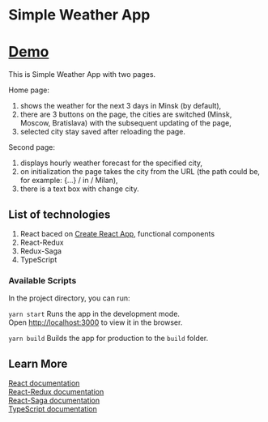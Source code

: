 # Simple Weather App

# [Demo](https://weather-app-c1390d.netlify.app/)

This is Simple Weather App with two pages.

Home page:

1. shows the weather for the next 3 days in Minsk (by default),
2. there are 3 buttons on the page, the cities are switched (Minsk, Moscow, Bratislava)
   with the subsequent updating of the page,
3. selected city stay saved after reloading the page.

Second page:

1. displays hourly weather forecast for the specified city,
2. on initialization the page takes the city from the URL
   (the path could be, for example: {...} / in / Milan),
3. there is a text box with change city.

## List of technologies

1. React baced on [Create React App](https://github.com/facebook/create-react-app), functional components
2. React-Redux
3. Redux-Saga
4. TypeScript

### Available Scripts

In the project directory, you can run:

`yarn start`
Runs the app in the development mode.\
Open [http://localhost:3000](http://localhost:3000) to view it in the browser.

`yarn build`
Builds the app for production to the `build` folder.

## Learn More

[React documentation](https://reactjs.org/)\
[React-Redux documentation](https://react-redux.js.org/)\
[React-Saga documentation](https://redux-saga.js.org/)\
[TypeScript documentation](https://www.typescriptlang.org/docs/)

